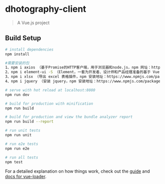 # dhotography-client

> A Vue.js project

## Build Setup

``` bash
# install dependencies
npm install

#需要安装的包
1、npm i axios （基于Promise的HTTP客户端，用于浏览器和node.js，npm 网址：https://www.npmjs.com/package/axios）
2、npm i element-ui -S （Element，一套为开发者、设计师和产品经理准备的基于 Vue 2.0 的桌面端组件库，官网：https://element.eleme.io/#/zh-CN）
3、npm i xlsx （导出 excel 表格插件，npm 安装地址：https://www.npmjs.com/package/xlsx）
4、npm i jquery （安装 jquery，npm 安装地址：https://www.npmjs.com/package/jquery）

# serve with hot reload at localhost:8080
npm run dev

# build for production with minification
npm run build

# build for production and view the bundle analyzer report
npm run build --report

# run unit tests
npm run unit

# run e2e tests
npm run e2e

# run all tests
npm test
```

For a detailed explanation on how things work, check out the [guide](http://vuejs-templates.github.io/webpack/) and [docs for vue-loader](http://vuejs.github.io/vue-loader).
